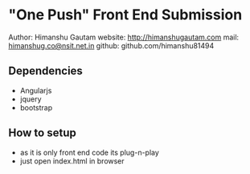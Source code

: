 # "One Push" Front End Submission

Author: Himanshu Gautam
website: http://himanshugautam.com
mail: himanshug.co@nsit.net.in
github: github.com/himanshu81494


## Dependencies
 - Angularjs
 - jquery
 - bootstrap

## How to setup
 - as it is only front end code its plug-n-play
 - just open index.html in browser